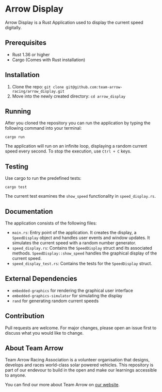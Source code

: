 # Arrow Display

Arrow Display is a Rust Application used to display the current speed digitally. 

## Prerequisites

- Rust 1.36 or higher
- Cargo (Comes with Rust installation)

## Installation

1. Clone the repo: `git clone git@github.com:team-arrow-racing/arrow_display.git`
2. Move into the newly created directory: `cd arrow_display`

## Running

After you cloned the repository you can run the application by typing the following command into your terminal:

```
cargo run
```

The application will run on an infinite loop, displaying a random current speed every second. To stop the execution, use `Ctrl + C` keys.

## Testing

Use cargo to run the predefined tests:

```
cargo test
```

The current test examines the `show_speed` functionality in `speed_display.rs`.

## Documentation

The application consists of the following files:

- `main.rs`: Entry point of the application. It creates the display, a `SpeedDisplay` object and handles user events and window updates. It simulates the current speed with a random number generator.
- `speed_display.rs`: Contains the `SpeedDisplay` struct and its associated methods. `SpeedDisplay::show_speed` handles the graphical display of the current speed.
- `speed_display_test.rs`: Contains the tests for the `SpeedDisplay` struct.

## External Dependencies

- `embedded-graphics` for rendering the graphical user interface
- `embedded-graphics-simulator` for simulating the display
- `rand` for generating random current speeds

## Contribution

Pull requests are welcome. For major changes, please open an issue first to discuss what you would like to change.

## About Team Arrow

Team Arrow Racing Association is a volunteer organisation that designs, develops and races world-class solar powered vehicles. This repository is part of our endevour to build in the open and make our learnings accessible to anyone.

You can find our more about Team Arrow on [our website](https://www.teamarrow.com.au/).